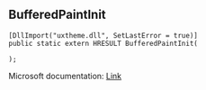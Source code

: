 ## BufferedPaintInit

```
[DllImport("uxtheme.dll", SetLastError = true)]
public static extern HRESULT BufferedPaintInit(
   
);
```

Microsoft documentation: [Link](https://docs.microsoft.com/en-us/windows/win32/api/uxtheme/nf-uxtheme-bufferedpaintinit)
